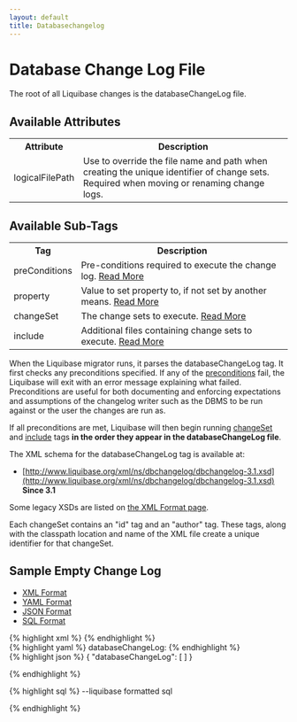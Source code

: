 ```yaml
---
layout: default
title: Databasechangelog
---
```


# Database Change Log File

The root of all Liquibase changes is the databaseChangeLog file.

## Available Attributes ##

<table>
<tr><th>Attribute</th><th>Description</th></tr>
<tr><td>logicalFilePath</td><td>Use to override the file name and path when creating the unique identifier of change sets. Required when moving or renaming change logs.</td></tr>
</table>

## Available Sub-Tags ##

<table>
<tr><th>Tag</th><th>Description</th></tr>
<tr><td>preConditions</td><td>Pre-conditions required to execute the change log. <a href="preconditions.html">Read More</a></td></tr>
<tr><td>property</td><td>Value to set property to, if not set by another means. <a href="changelog_parameters.html">Read More</a></td></tr>
<tr><td>changeSet</td><td>The change sets to execute. <a href="changeset.html">Read More</a></td></tr>
<tr><td>include</td><td>Additional files containing change sets to execute. <a href="include.html">Read More</a></td></tr>
</table>

When the Liquibase migrator runs, it parses the databaseChangeLog tag. It first checks any preconditions specified. If any of the [preconditions](preconditions.html) fail, the Liquibase will exit with an error message explaining what failed. Preconditions are useful for both documenting and enforcing expectations and assumptions of the changelog writer such as the DBMS to be run against or the user the changes are run as.

If all preconditions are met, Liquibase will then begin running [changeSet](changeset.html) and [include](include.html) tags **in the order they appear in the databaseChangeLog file**.

The XML schema for the databaseChangeLog tag is available at:

* [http://www.liquibase.org/xml/ns/dbchangelog/dbchangelog-3.1.xsd](http://www.liquibase.org/xml/ns/dbchangelog/dbchangelog-3.1.xsd) **Since 3.1**

Some legacy XSDs are listed on [the XML Format page](xml_format.html).

Each changeSet contains an "id" tag and an "author" tag. These tags, along with the classpath location and name of the XML file create a unique identifier for that changeSet.

## Sample Empty Change Log ##

<div id='changelog-tabs'>
<ul>
    <li><a href="#tab-xmlv3">XML Format</a></li>
    <li><a href="#tab-yaml">YAML Format</a></li>
    <li><a href="#tab-json">JSON Format</a></li>
    <li><a href="#tab-sql">SQL Format</a></li>
  </ul>

<div id="tab-xmlv3">
{% highlight xml %}
<databaseChangeLog
    xmlns="http://www.liquibase.org/xml/ns/dbchangelog"
    xmlns:xsi="http://www.w3.org/2001/XMLSchema-instance"
    xmlns:ext="http://www.liquibase.org/xml/ns/dbchangelog-ext"
    xsi:schemaLocation="http://www.liquibase.org/xml/ns/dbchangelog http://www.liquibase.org/xml/ns/dbchangelog/dbchangelog-3.1.xsd
    http://www.liquibase.org/xml/ns/dbchangelog-ext http://www.liquibase.org/xml/ns/dbchangelog/dbchangelog-ext.xsd">
</databaseChangeLog>
{% endhighlight %}
</div>

<div id="tab-yaml">
{% highlight yaml %}
databaseChangeLog:
{% endhighlight %}
</div>

<div id="tab-json">
{% highlight json %}
{
    "databaseChangeLog": [
    ]
}

{% endhighlight %}
</div>

<div id="tab-sql">
{% highlight sql %}
--liquibase formatted sql

{% endhighlight %}
</div>
</div>

<script>
  $(function() {
    $( "#changelog-tabs" ).tabs();
  });
</script>
